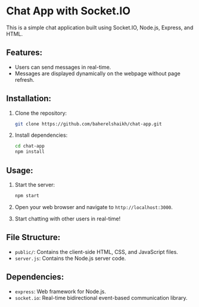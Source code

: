 # Chat App with Socket.IO

This is a simple chat application built using Socket.IO, Node.js, Express, and HTML.

## Features:

- Users can send messages in real-time.
- Messages are displayed dynamically on the webpage without page refresh.

## Installation:

1. Clone the repository:

    ```bash
    git clone https://github.com/baherelshaikh/chat-app.git
    ```

2. Install dependencies:

    ```bash
    cd chat-app
    npm install
    ```

## Usage:

1. Start the server:

    ```bash
    npm start
    ```

2. Open your web browser and navigate to `http://localhost:3000`.

3. Start chatting with other users in real-time!

## File Structure:

- `public/`: Contains the client-side HTML, CSS, and JavaScript files.
- `server.js`: Contains the Node.js server code.

## Dependencies:

- `express`: Web framework for Node.js.
- `socket.io`: Real-time bidirectional event-based communication library.

